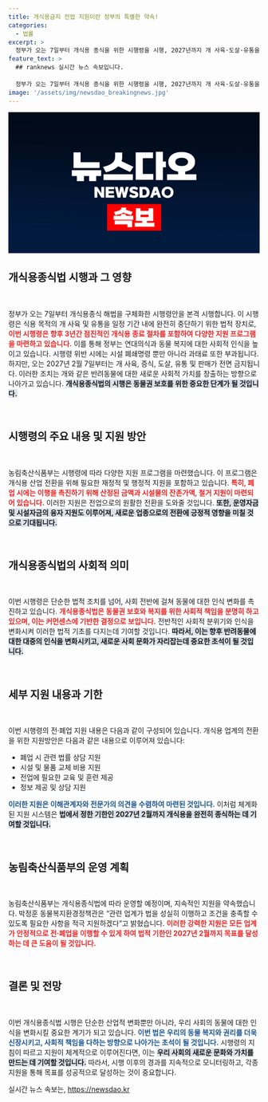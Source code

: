 ```yaml
---
title: 개식용금지 전업 지원이란 정부의 특별한 약속!
categories:
  - 법률
excerpt: >
  정부가 오는 7일부터 개식용 종식을 위한 시행령을 시행, 2027년까지 개 사육·도살·유통을 전면 금지한다. 업계 전환 지원 방안도 마련돼 긴 논란의 종지부를 찍을 전망이다. 클릭해 자세한 내용을 확인하세요!
feature_text: >
  ## ranknews 실시간 뉴스 속보입니다.

  정부가 오는 7일부터 개식용 종식을 위한 시행령을 시행, 2027년까지 개 사육·도살·유통을 전면 금지한다. 업계 전환 지원 방안도 마련돼 긴 논란의 종지부를 찍을 전망이다. 클릭해 자세한 내용을 확인하세요!
image: '/assets/img/newsdao_breakingnews.jpg'
---
```


<p><img src="/assets/img/newsdao_breakingnews.jpg" alt="ranknews 속보" /></p>

<h2 data-ke-size="size26">개식용종식법 시행과 그 영향</h2>

<p data-ke-size="size16">&nbsp;</p>

<p>정부가 오는 7일부터 개식용종식 해법을 구체화한 시행령안을 본격 시행합니다. 이 시행령은 식용 목적의 개 사육 및 유통을 일정 기간 내에 완전히 중단하기 위한 법적 장치로, <b><span style="color: #ee2323;">이번 시행령은 향후 3년간 점진적인 개식용 종료 절차를 포함하여 다양한 지원 프로그램을 마련하고 있습니다.</span></b> 이를 통해 정부는 연대의식과 동물 복지에 대한 사회적 인식을 높이고 있습니다. 시행령 위반 시에는 시설 폐쇄명령 뿐만 아니라 과태료 또한 부과됩니다. 하지만, 오는 2027년 2월 7일부터는 개 사육, 증식, 도살, 유통 및 판매가 전면 금지됩니다. 이러한 조치는 개와 같은 반려동물에 대한 새로운 사회적 가치를 창출하는 방향으로 나아가고 있습니다. <b><span style="background-color: #21538527;">개식용종식법의 시행은 동물권 보호를 위한 중요한 단계가 될 것입니다.</span></b></p>

<p data-ke-size="size16">&nbsp;</p>

<h2 data-ke-size="size26">시행령의 주요 내용 및 지원 방안</h2>

<p data-ke-size="size16">&nbsp;</p>

<p>농림축산식품부는 시행령에 따라 다양한 지원 프로그램을 마련했습니다. 이 프로그램은 개식용 산업 전환을 위해 필요한 재정적 및 행정적 지원을 포함하고 있습니다. <b><span style="color: #ee2323;">특히, 폐업 시에는 이행을 촉진하기 위해 산정된 금액과 시설물의 잔존가액, 철거 지원이 마련되어 있습니다.</span></b> 이러한 지원은 전업으로의 원활한 전환을 도와줄 것입니다. <b><span style="background-color: #21538527;">또한, 운영자금 및 시설자금의 융자 지원도 이루어져, 새로운 업종으로의 전환에 긍정적 영향을 미칠 것으로 기대됩니다.</span></b></p>

<p data-ke-size="size16">&nbsp;</p>

<h2 data-ke-size="size26">개식용종식법의 사회적 의미</h2>

<p data-ke-size="size16">&nbsp;</p>

<p>이번 시행령은 단순한 법적 조치를 넘어, 사회 전반에 걸쳐 동물에 대한 인식 변화를 촉진하고 있습니다. <b><span style="color: #ee2323;">개식용종식법은 동물권 보호와 복지를 위한 사회적 책임을 분명히 하고 있으며, 이는 커먼센스에 기반한 결정으로 보입니다.</span></b> 전반적인 사회적 분위기와 인식을 변화시켜 이러한 법적 기초를 다지는데 기여할 것입니다. <b><span style="background-color: #21538527;">따라서, 이는 향후 반려동물에 대한 대중의 인식을 변화시키고, 새로운 사회 문화가 자리잡는데 중요한 초석이 될 것입니다.</span></b></p>

<p data-ke-size="size16">&nbsp;</p>

<h2 data-ke-size="size26">세부 지원 내용과 기한</h2>

<p data-ke-size="size16">&nbsp;</p>

<p>이번 시행령의 전·폐업 지원 내용은 다음과 같이 구성되어 있습니다. 개식용 업계의 전환을 위한 지원방안은 다음과 같은 내용으로 이루어져 있습니다: </p>

<ul>
<li>폐업 시 관련 법률 상담 지원</li>
<li>시설 및 물품 교체 비용 지원</li>
<li>전업에 필요한 교육 및 훈련 제공</li>
<li>정보 제공 및 상담 지원</li>
</ul>

<p><b><span style="color: #1a5490;">이러한 지원은 이해관계자와 전문가의 의견을 수렴하여 마련된 것입니다.</span></b> 이처럼 체계화된 지원 시스템은 <b><span style="background-color: #21538527;">법에서 정한 기한인 2027년 2월까지 개식용을 완전히 종식하는 데 기여할 것입니다.</span></b></p>

<p data-ke-size="size16">&nbsp;</p>

<h2 data-ke-size="size26">농림축산식품부의 운영 계획</h2>

<p data-ke-size="size16">&nbsp;</p>

<p>농림축산식품부는 개식용종식법에 따라 운영할 예정이며, 지속적인 지원을 약속했습니다. 박정훈 동물복지환경정책관은 “관련 업계가 법을 성실히 이행하고 조건을 충족할 수 있도록 필요한 사항을 적극 지원하겠다”고 밝혔습니다. <b><span style="color: #ee2323;">이러한 강력한 지원은 모든 업계가 안정적으로 전·폐업을 이행할 수 있게 하여 법적 기한인 2027년 2월까지 목표를 달성하는 데 큰 도움이 될 것입니다.</span></b></p>

<p data-ke-size="size16">&nbsp;</p>

<h2 data-ke-size="size26">결론 및 전망</h2>

<p data-ke-size="size16">&nbsp;</p>

<p>이번 개식용종식법 시행은 단순한 산업적 변화뿐만 아니라, 우리 사회의 동물에 대한 인식을 변화시킬 중요한 계기가 되고 있습니다. <b><span style="color: #1a5490;">이번 법은 우리의 동물 복지와 권리를 더욱 신장시키고, 사회적 책임을 다하는 방향으로 나아가는 초석이 될 것입니다.</span></b> 시행령의 지침이 따르고 지원이 체계적으로 이루어진다면, 이는 <b><span style="background-color: #21538527;">우리 사회의 새로운 문화와 가치를 만드는 데 기여할 것입니다.</span></b> 따라서, 시행 이후의 경과를 지속적으로 모니터링하고, 각종 지원을 통해 목표를 성공적으로 달성하는 것이 중요합니다.</p>
실시간 뉴스 속보는, <a href="https://newsdao.kr" rel="dofollow">https://newsdao.kr</a>


